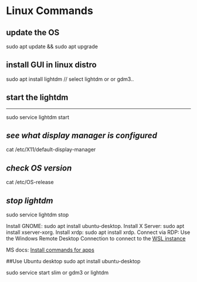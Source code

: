 # Linux Commands

## update the OS
sudo apt update && sudo apt upgrade

## install GUI in linux distro
sudo apt install lightdm
// select lightdm or or gdm3..


## start the lightdm
--------------------------
sudo service lightdm start

_see what display manager is configured_
-----------------------------------------------------------
cat /etc/X11/default-display-manager

_check OS version_
-----------------------------------
cat /etc/OS-release

_stop lightdm_
----------------------------------
sudo service lightdm stop

Install GNOME: sudo apt install ubuntu-desktop.
Install X Server: sudo apt install xserver-xorg.
Install xrdp: sudo apt install xrdp.
Connect via RDP: Use the Windows Remote Desktop Connection to connect to the [WSL instance](https://www.youtube.com/watch?v=EBRxSYv0ojg#:~:text=In%20this%20tutorial%2C%20we%20explain,to%20the%20Linux%20Desktop%20Environment.) 


MS docs: [Install commands for apps](https://learn.microsoft.com/en-us/windows/wsl/tutorials/gui-apps)


##Use Ubuntu desktop
sudo apt install ubuntu-desktop


sudo service start slim or gdm3 or lightdm


